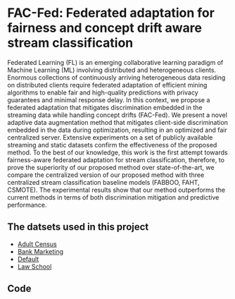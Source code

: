 # FAC-Fed: Federated adaptation for fairness and concept drift aware stream classification
Federated Learning (FL) is an emerging collaborative learning paradigm of Machine Learning (ML) involving distributed and heterogeneous clients. Enormous collections of continuously arriving heterogeneous data residing on distributed clients require federated adaptation of efficient mining algorithms to enable fair and high-quality predictions with privacy guarantees and minimal response delay. In this context, we propose a federated adaptation that mitigates discrimination embedded in the streaming data while handling concept drifts (FAC-Fed). We present a novel adaptive data augmentation method that mitigates client-side discrimination embedded in the data during optimization, resulting in an optimized and fair centralized server. Extensive experiments on a set of publicly available streaming and static datasets confirm the effectiveness of the proposed method. To the best of our knowledge, this work is the first attempt towards fairness-aware federated adaptation for stream classification, therefore, to prove the superiority of our proposed method over state-of-the-art, we compare the centralized version of our proposed method with three centralized stream classification baseline models (FABBOO, FAHT, CSMOTE). The experimental results show that our method outperforms the current methods in terms of both discrimination mitigation and predictive performance.
## The datsets used in this project
* [Adult Census](https://archive.ics.uci.edu/dataset/2/adult)
* [Bank Marketing](https://archive.ics.uci.edu/dataset/222/bank+marketing)
* [Default](https://archive.ics.uci.edu/dataset/350/default+of+credit+card+clients)
* [Law School](https://github.com/iosifidisvasileios/FABBOO/blob/master/Data/law_dataset.arff)
## Code

